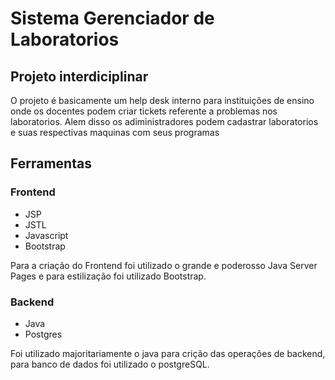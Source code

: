 # Sistema Gerenciador de Laboratorios

## Projeto interdiciplinar 

O projeto é basicamente um help desk interno para instituições de ensino onde os docentes podem criar tickets referente a problemas nos laboratorios. Alem disso os adiministradores podem cadastrar laboratorios e suas respectivas maquinas com seus programas

## Ferramentas

### Frontend

- JSP
- JSTL
- Javascript
- Bootstrap

Para a criação do Frontend foi utilizado o grande e poderosso Java Server Pages e para estilização foi utilizado Bootstrap.


### Backend

- Java
- Postgres

Foi utilizado majoritariamente o java para crição das operações de backend, para banco de dados foi utilizado o postgreSQL. 



